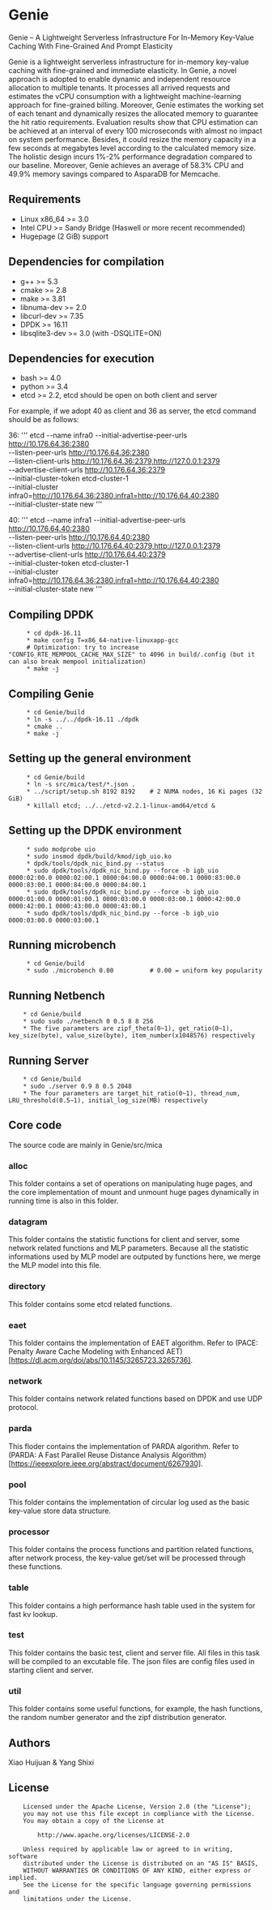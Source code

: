 Genie
======

Genie – A Lightweight Serverless Infrastructure For In-Memory Key-Value Caching With Fine-Grained And Prompt Elasticity

Genie is a lightweight serverless infrastructure for in-memory key-value caching with fine-grained and immediate elasticity.
In Genie, a novel approach is adopted to enable dynamic and independent resource allocation to multiple tenants. 
It processes all arrived requests and estimates the vCPU consumption with a lightweight machine-learning approach for fine-grained billing. 
Moreover, Genie estimates the working set of each tenant and dynamically resizes the allocated memory to guarantee the hit ratio requirements.
Evaluation results show that CPU estimation can be achieved at an interval of every 100 microseconds with almost no impact on system performance.
Besides, it could resize the memory capacity in a few seconds at megabytes level according to the calculated memory size.
The holistic design incurs 1%-2% performance degradation compared to our baseline.
Moreover, Genie achieves an average of 58.3% CPU and 49.9% memory savings compared to AsparaDB for Memcache.

Requirements
------------

 * Linux x86\_64 >= 3.0
 * Intel CPU >= Sandy Bridge (Haswell or more recent recommended)
 * Hugepage (2 GiB) support

Dependencies for compilation
----------------------------

 * g++ >= 5.3
 * cmake >= 2.8
 * make >= 3.81
 * libnuma-dev >= 2.0
 * libcurl-dev >= 7.35
 * DPDK >= 16.11
 * libsqlite3-dev >= 3.0 (with -DSQLITE=ON)

Dependencies for execution
--------------------------

 * bash >= 4.0
 * python >= 3.4
 * etcd >= 2.2, etcd should be open on both client and server

 For example, if we adopt 40 as client and 36 as server, the etcd command should be as follows:

 36:
 '''
 etcd --name infra0 --initial-advertise-peer-urls http://10.176.64.36:2380 \
  --listen-peer-urls http://10.176.64.36:2380 \
  --listen-client-urls http://10.176.64.36:2379,http://127.0.0.1:2379 \
  --advertise-client-urls http://10.176.64.36:2379 \
  --initial-cluster-token etcd-cluster-1 \
  --initial-cluster infra0=http://10.176.64.36:2380,infra1=http://10.176.64.40:2380 \
  --initial-cluster-state new
'''

40:
'''
etcd --name infra1 --initial-advertise-peer-urls http://10.176.64.40:2380 \
  --listen-peer-urls http://10.176.64.40:2380 \
  --listen-client-urls http://10.176.64.40:2379,http://127.0.0.1:2379 \
  --advertise-client-urls http://10.176.64.40:2379 \
  --initial-cluster-token etcd-cluster-1 \
  --initial-cluster infra0=http://10.176.64.36:2380,infra1=http://10.176.64.40:2380 \
  --initial-cluster-state new
'''

Compiling DPDK
--------------

         * cd dpdk-16.11
         * make config T=x86_64-native-linuxapp-gcc
         # Optimization: try to increase "CONFIG_RTE_MEMPOOL_CACHE_MAX_SIZE" to 4096 in build/.config (but it can also break mempool initialization)
         * make -j

Compiling Genie
--------------

         * cd Genie/build
         * ln -s ../../dpdk-16.11 ./dpdk
         * cmake ..
         * make -j

Setting up the general environment
----------------------------------

         * cd Genie/build
         * ln -s src/mica/test/*.json .
         * ../script/setup.sh 8192 8192    # 2 NUMA nodes, 16 Ki pages (32 GiB)
         * killall etcd; ../../etcd-v2.2.1-linux-amd64/etcd &

Setting up the DPDK environment
-------------------------------

         * sudo modprobe uio
         * sudo insmod dpdk/build/kmod/igb_uio.ko
         * dpdk/tools/dpdk_nic_bind.py --status
         * sudo dpdk/tools/dpdk_nic_bind.py --force -b igb_uio 0000:02:00.0 0000:02:00.1 0000:04:00.0 0000:04:00.1 0000:83:00.0 0000:83:00.1 0000:84:00.0 0000:84:00.1
         * sudo dpdk/tools/dpdk_nic_bind.py --force -b igb_uio 0000:01:00.0 0000:01:00.1 0000:03:00.0 0000:03:00.1 0000:42:00.0 0000:42:00.1 0000:43:00.0 0000:43:00.1
         * sudo dpdk/tools/dpdk_nic_bind.py --force -b igb_uio 0000:03:00.0 0000:03:00.1

Running microbench
------------------

         * cd Genie/build
         * sudo ./microbench 0.00          # 0.00 = uniform key popularity

Running Netbench
------------------

        * cd Genie/build
        * sudo sudo ./netbench 0 0.5 8 8 256
        * The five parameters are zipf_theta(0~1), get_ratio(0~1), key_size(byte), value_size(byte), item_number(x1048576) respectively

Running Server
-----------------

        * cd Genie/build
        * sudo ./server 0.9 8 0.5 2048
        * The four parameters are target_hit_ratio(0~1), thread_num, LRU_threshold(0.5~1), initial_log_size(MB) respectively

Core code
-----------------

The source code are mainly in Genie/src/mica

### alloc
This folder contains a set of operations on manipulating huge pages, and the core implementation of mount and unmount huge pages dynamically in running time is also in this folder.

### datagram
This folder contains the statistic functions for client and server, some network related functions and MLP parameters. Because all the statistic informations used by MLP model are outputed by functions here, we merge the MLP model into this file.

### directory
This folder contains some etcd related functions.

### eaet
This folder contains the implementation of EAET algorithm. Refer to (PACE: Penalty Aware Cache Modeling with Enhanced AET)[https://dl.acm.org/doi/abs/10.1145/3265723.3265736].

### network
This folder contains network related functions based on DPDK and use UDP protocol.

### parda
This floder contains the implementation of PARDA algorithm. Refer to (PARDA: A Fast Parallel Reuse Distance Analysis Algorithm)[https://ieeexplore.ieee.org/abstract/document/6267930].

### pool
This folder contains the implementation of circular log used as the basic key-value store data structure.

### processor
This folder contains the process functions and partition related functions, after network process, the key-value get/set will be processed through these functions.

### table
This folder contains a high performance hash table used in the system for fast kv lookup.

### test
This folder contains the basic test, client and server file. All files in this task will be compiled to an excutable file. The json files are config files used in starting client and server.

### util
This folder contains some useful functions, for example, the hash functions, the random number generator and the zipf distribution generator.

Authors
-------

Xiao Huijuan & Yang Shixi

License
-------

        Licensed under the Apache License, Version 2.0 (the "License");
        you may not use this file except in compliance with the License.
        You may obtain a copy of the License at

            http://www.apache.org/licenses/LICENSE-2.0

        Unless required by applicable law or agreed to in writing, software
        distributed under the License is distributed on an "AS IS" BASIS,
        WITHOUT WARRANTIES OR CONDITIONS OF ANY KIND, either express or implied.
        See the License for the specific language governing permissions and
        limitations under the License.

